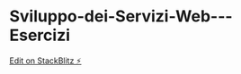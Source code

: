 # Sviluppo-dei-Servizi-Web---Esercizi

[Edit on StackBlitz ⚡️](https://stackblitz.com/edit/js-uydkyg)